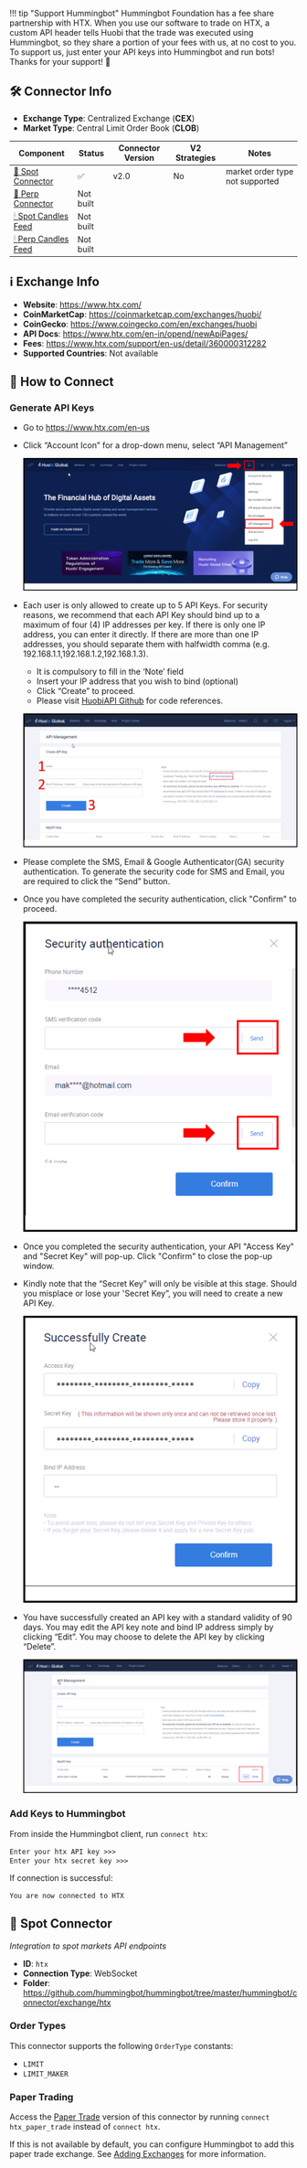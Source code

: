 !!! tip "Support Hummingbot"
    Hummingbot Foundation has a fee share partnership with HTX. When you use our software to trade on HTX, a custom API header tells Huobi that the trade was executed using Hummingbot, so they share a portion of your fees with us, at no cost to you. To support us, just enter your API keys into Hummingbot and run bots! Thanks for your support! 🙏

## 🛠 Connector Info

- **Exchange Type**: Centralized Exchange (**CEX**)
- **Market Type**: Central Limit Order Book (**CLOB**)

| Component | Status | Connector Version | V2 Strategies | Notes | 
| --------- | ------ | ----------------- |  ------------ | ----- |
| [🔀 Spot Connector](#spot-connector) | ✅ | v2.0 | No | market order type not supported |
| [🔀 Perp Connector](#perp-connector) | Not built |
| [🕯 Spot Candles Feed](#spot-candles-feed) | Not built  | 
| [🕯 Perp Candles Feed](#perp-candles-feed) | Not built  | 

## ℹ️ Exchange Info

- **Website**: <https://www.htx.com/>
- **CoinMarketCap**: <https://coinmarketcap.com/exchanges/huobi/>
- **CoinGecko**: <https://www.coingecko.com/en/exchanges/huobi>
- **API Docs**: <https://www.htx.com/en-in/opend/newApiPages/>
- **Fees**: <https://www.htx.com/support/en-us/detail/360000312282>
- **Supported Countries**: Not available

## 🔑 How to Connect

### Generate API Keys

- Go to https://www.htx.com/en-us

- Click “Account Icon” for a drop-down menu, select “API Management”

    ![API](huobi-api1.png)

- Each user is only allowed to create up to 5 API Keys. For security reasons, we recommend that each API Key should bind up to a maximum of four (4) IP addresses per key. If there is only one IP address, you can enter it directly. If there are more than one IP addresses, you should separate them with halfwidth comma (e.g. 192.168.1.1,192.168.1.2,192.168.1.3).

    - It is compulsory to fill in the ‘Note’ field
    - Insert your IP address that you wish to bind (optional)
    - Click “Create” to proceed.
    - Please visit [HuobiAPI Github](https://huobiapi.github.io/docs/spot/v1/en) for code references.

    ![API](huobi-api2.png)

- Please complete the SMS, Email & Google Authenticator(GA) security authentication. To generate the security code for SMS and Email, you are required to click the “Send” button.

- Once you have completed the security authentication, click "Confirm" to proceed.

    ![API](huobi-api3.png)

- Once you completed the security authentication, your API "Access Key" and "Secret Key" will pop-up. Click "Confirm" to close the pop-up window.

- Kindly note that the “Secret Key” will only be visible at this stage. Should you misplace or lose your 'Secret Key”, you will need to create a new API Key.

    ![API](huobi-api4.png)

- You have successfully created an API key with a standard validity of 90 days. You may edit the API key note and bind IP address simply by clicking “Edit”. You may choose to delete the API key by clicking “Delete”.

    ![API](huobi-api5.png)

### Add Keys to Hummingbot

From inside the Hummingbot client, run `connect htx`:

```
Enter your htx API key >>>
Enter your htx secret key >>>
```

If connection is successful:

```
You are now connected to HTX
```


## 🔀 Spot Connector
*Integration to spot markets API endpoints*

- **ID**: `htx`
- **Connection Type**: WebSocket
- **Folder**: <https://github.com/hummingbot/hummingbot/tree/master/hummingbot/connector/exchange/htx>

### Order Types

This connector supports the following `OrderType` constants:

- `LIMIT`
- `LIMIT_MAKER`

### Paper Trading

Access the [Paper Trade](/global-configs/paper-trade/) version of this connector by running `connect htx_paper_trade` instead of `connect htx`.

If this is not available by default, you can configure Hummingbot to add this paper trade exchange. See [Adding Exchanges](/global-configs/paper-trade/#adding-exchanges) for more information.
```